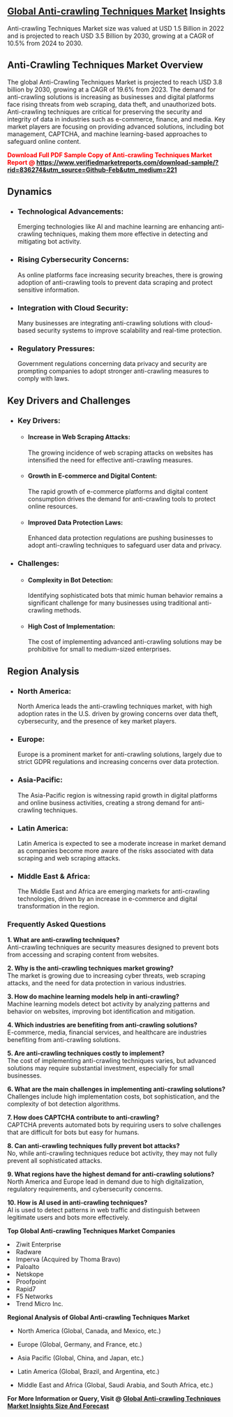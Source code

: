 <h2><a href="https://www.verifiedmarketreports.com/download-sample/?rid=836274&amp;utm_source=Github&amp;utm_medium=221" target="_blank">Global Anti-crawling Techniques Market</a> Insights</h2><p>Anti-crawling Techniques Market size was valued at USD 1.5 Billion in 2022 and is projected to reach USD 3.5 Billion by 2030, growing at a CAGR of 10.5% from 2024 to 2030.</p><p> <h2>Anti-Crawling Techniques Market Overview</h2> <p>The global Anti-Crawling Techniques Market is projected to reach USD 3.8 billion by 2030, growing at a CAGR of 19.6% from 2023. The demand for anti-crawling solutions is increasing as businesses and digital platforms face rising threats from web scraping, data theft, and unauthorized bots. Anti-crawling techniques are critical for preserving the security and integrity of data in industries such as e-commerce, finance, and media. Key market players are focusing on providing advanced solutions, including bot management, CAPTCHA, and machine learning-based approaches to safeguard online content.</p> <p><strong><p><span class=""><span style="color: #ff0000;"><strong>Download Full PDF Sample Copy of Anti-crawling Techniques Market Report</strong> @ </span><a href="https://www.verifiedmarketreports.com/download-sample/?rid=836274&amp;utm_source=Github-Feb&amp;utm_medium=221" target="_blank">https://www.verifiedmarketreports.com/download-sample/?rid=836274&amp;utm_source=Github-Feb&amp;utm_medium=221</a></span></p></strong></p> <h2>Dynamics</h2> <ul> <li><h3>Technological Advancements:</h3> Emerging technologies like AI and machine learning are enhancing anti-crawling techniques, making them more effective in detecting and mitigating bot activity.</li> <li><h3>Rising Cybersecurity Concerns:</h3> As online platforms face increasing security breaches, there is growing adoption of anti-crawling tools to prevent data scraping and protect sensitive information.</li> <li><h3>Integration with Cloud Security:</h3> Many businesses are integrating anti-crawling solutions with cloud-based security systems to improve scalability and real-time protection.</li> <li><h3>Regulatory Pressures:</h3> Government regulations concerning data privacy and security are prompting companies to adopt stronger anti-crawling measures to comply with laws.</li> </ul> <h2>Key Drivers and Challenges</h2> <ul> <li><h3>Key Drivers:</h3> <ul> <li><h4>Increase in Web Scraping Attacks:</h4> The growing incidence of web scraping attacks on websites has intensified the need for effective anti-crawling measures.</li> <li><h4>Growth in E-commerce and Digital Content:</h4> The rapid growth of e-commerce platforms and digital content consumption drives the demand for anti-crawling tools to protect online resources.</li> <li><h4>Improved Data Protection Laws:</h4> Enhanced data protection regulations are pushing businesses to adopt anti-crawling techniques to safeguard user data and privacy.</li> </ul> </li> <li><h3>Challenges:</h3> <ul> <li><h4>Complexity in Bot Detection:</h4> Identifying sophisticated bots that mimic human behavior remains a significant challenge for many businesses using traditional anti-crawling methods.</li> <li><h4>High Cost of Implementation:</h4> The cost of implementing advanced anti-crawling solutions may be prohibitive for small to medium-sized enterprises.</li> </ul> </li> </ul> <h2>Region Analysis</h2> <ul> <li><h3>North America:</h3> North America leads the anti-crawling techniques market, with high adoption rates in the U.S. driven by growing concerns over data theft, cybersecurity, and the presence of key market players.</li> <li><h3>Europe:</h3> Europe is a prominent market for anti-crawling solutions, largely due to strict GDPR regulations and increasing concerns over data protection.</li> <li><h3>Asia-Pacific:</h3> The Asia-Pacific region is witnessing rapid growth in digital platforms and online business activities, creating a strong demand for anti-crawling techniques.</li> <li><h3>Latin America:</h3> Latin America is expected to see a moderate increase in market demand as companies become more aware of the risks associated with data scraping and web scraping attacks.</li> <li><h3>Middle East & Africa:</h3> The Middle East and Africa are emerging markets for anti-crawling technologies, driven by an increase in e-commerce and digital transformation in the region.</li> </ul> <h3>Frequently Asked Questions</h3> <p><strong>1. What are anti-crawling techniques?</strong><br> Anti-crawling techniques are security measures designed to prevent bots from accessing and scraping content from websites.</p> <p><strong>2. Why is the anti-crawling techniques market growing?</strong><br> The market is growing due to increasing cyber threats, web scraping attacks, and the need for data protection in various industries.</p> <p><strong>3. How do machine learning models help in anti-crawling?</strong><br> Machine learning models detect bot activity by analyzing patterns and behavior on websites, improving bot identification and mitigation.</p> <p><strong>4. Which industries are benefiting from anti-crawling solutions?</strong><br> E-commerce, media, financial services, and healthcare are industries benefiting from anti-crawling solutions.</p> <p><strong>5. Are anti-crawling techniques costly to implement?</strong><br> The cost of implementing anti-crawling techniques varies, but advanced solutions may require substantial investment, especially for small businesses.</p> <p><strong>6. What are the main challenges in implementing anti-crawling solutions?</strong><br> Challenges include high implementation costs, bot sophistication, and the complexity of bot detection algorithms.</p> <p><strong>7. How does CAPTCHA contribute to anti-crawling?</strong><br> CAPTCHA prevents automated bots by requiring users to solve challenges that are difficult for bots but easy for humans.</p> <p><strong>8. Can anti-crawling techniques fully prevent bot attacks?</strong><br> No, while anti-crawling techniques reduce bot activity, they may not fully prevent all sophisticated attacks.</p> <p><strong>9. What regions have the highest demand for anti-crawling solutions?</strong><br> North America and Europe lead in demand due to high digitalization, regulatory requirements, and cybersecurity concerns.</p> <p><strong>10. How is AI used in anti-crawling techniques?</strong><br> AI is used to detect patterns in web traffic and distinguish between legitimate users and bots more effectively.</p> </p><p><strong>Top Global Anti-crawling Techniques Market Companies</strong></p><div data-test-id=""><p><li>Ziwit Enterprise</li><li> Radware</li><li> Imperva (Acquired by Thoma Bravo)</li><li> Paloalto</li><li> Netskope</li><li> Proofpoint</li><li> Rapid7</li><li> F5 Networks</li><li> Trend Micro Inc.</li></p><div><strong>Regional Analysis of&nbsp;Global Anti-crawling Techniques Market</strong></div><ul><li dir="ltr"><p dir="ltr">North America&nbsp;(Global, Canada, and Mexico, etc.)</p></li><li dir="ltr"><p dir="ltr">Europe (Global, Germany, and France, etc.)</p></li><li dir="ltr"><p dir="ltr">Asia Pacific&nbsp;(Global, China, and Japan, etc.)</p></li><li dir="ltr"><p dir="ltr">Latin America&nbsp;(Global, Brazil, and Argentina, etc.)</p></li><li dir="ltr">Middle East and Africa&nbsp;(Global, Saudi Arabia, and South Africa, etc.)</li></ul><p><strong>For More Information or Query, Visit @&nbsp;</strong><strong><a href="https://www.verifiedmarketreports.com/product/anti-crawling-techniques-market/?utm_source=Github&amp;utm_medium=221" target="_blank">Global Anti-crawling Techniques Market Insights Size And Forecast</a></strong></p></div>
